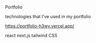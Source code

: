 Portfolio 

technologies that I've used in my portfolio 

https://portfolio-h3wy.vercel.app/

react
next.js
tailwind CSS 
